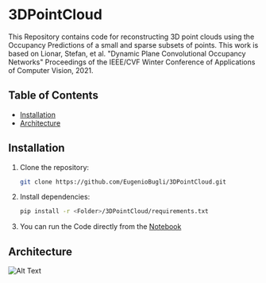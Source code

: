 # 3DPointCloud 

This Repository contains code for reconstructing 3D point clouds using the Occupancy Predictions of a small and sparse subsets of points.
This work is based on Lionar, Stefan, et al. "Dynamic Plane Convolutional Occupancy Networks" Proceedings of the IEEE/CVF Winter Conference of Applications of Computer Vision, 2021.

## Table of Contents
- [Installation](#installation)
- [Architecture](#architecture)

## Installation

1. Clone the repository:
   ```bash
   git clone https://github.com/EugenioBugli/3DPointCloud.git
2. Install dependencies:
    ```bash
    pip install -r <Folder>/3DPointCloud/requirements.txt
3. You can run the Code directly from the [Notebook](PointCloud3D.ipynb)

## Architecture
![Alt Text](./media/architecture.png)
